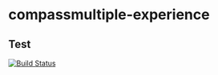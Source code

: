 # compassmultiple-experience

## Test

[![Build Status](https://travis-ci.org/tgfjt-boxbox/compassmultiple-experience.svg?branch=master)](https://travis-ci.org/tgfjt-boxbox/compassmultiple-experience)

